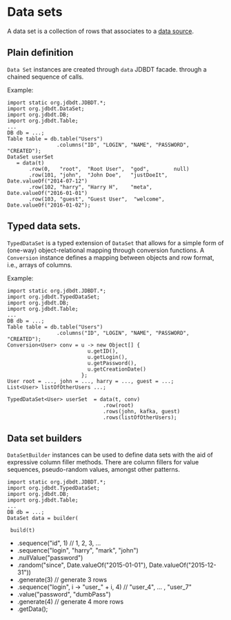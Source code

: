 
# Data sets

A data set is a collection of rows that associates to a [data source](DataSources.html). 


## Plain definition 

`Data Set` instances are created through `data` JDBDT facade.
through a chained sequence of calls.

Example:

    import static org.jdbdt.JDBDT.*;
    import org.jdbdt.DataSet;
    import org.jdbdt.DB;
    import org.jdbdt.Table;
    ...
	DB db = ...;
	Table table = db.table("Users")
	                .columns("ID", "LOGIN", "NAME", "PASSWORD", "CREATED");
	DataSet userSet 
       = data(t)
		   .row(0,   "root",  "Root User",  "god",        null)
	       .row(101, "john",  "John Doe",   "justDoeIt", Date.valueOf("2014-07-12")
	       .row(102, "harry", "Harry H",    "meta",      Date.valueOf("2016-01-01")
	       .row(103, "guest", "Guest User",  "welcome",  Date.valueOf("2016-01-02");

## Typed data sets.

`TypedDataSet` is a typed extension of `DataSet` that allows for a simple
form of (one-way) object-relational mapping through conversion functions.
A `Conversion` instance defines a mapping between objects and row format, i.e.,
arrays of columns.

Example:

    import static org.jdbdt.JDBDT.*;
    import org.jdbdt.TypedDataSet;
    import org.jdbdt.DB;
    import org.jdbdt.Table;
    ...
	DB db = ...;
	Table table = db.table("Users")
	                .columns("ID", "LOGIN", "NAME", "PASSWORD", "CREATED");
	Conversion<User> conv = u -> new Object[] {  
	                          u.getID(), 
	                          u.getLogin(),
	                          u.getPassword(),
	                          u.getCreationDate() 
	                        };
	User root = ..., john = ..., harry = ..., guest = ...;
	List<User> listOfOtherUsers ...;       
	                 
	TypedDataSet<User> userSet  = data(t, conv)
		                           .row(root)
		                           .rows(john, kafka, guest)
		                           .rows(listOfOtherUsers);

## Data set builders
 
`DataSetBuilder` instances can be used to define data sets 
with the aid of expressive column filler methods. 
There are column fillers for value sequences, pseudo-random values,
amongst other patterns. 


    import static org.jdbdt.JDBDT.*;
    import org.jdbdt.TypedDataSet;
    import org.jdbdt.DB;
    import org.jdbdt.Table;
    ...
	DB db = ...;
	DataSet data = builder(
	
     build(t)
 *    .sequence("id", 1) // 1, 2, 3, ...
 *    .sequence("login", "harry", "mark", "john")
 *    .nullValue("password")
 *    .random("since", Date.valueOf("2015-01-01"), Date.valueOf("2015-12-31"))
 *    .generate(3) // generate 3 rows
 *    .sequence("login", i -&gt; "user_" + i, 4)  // "user_4", ... , "user_7"
 *    .value("password", "dumbPass")
 *    .generate(4) // generate 4 more rows 
 *    .getData();   
 
